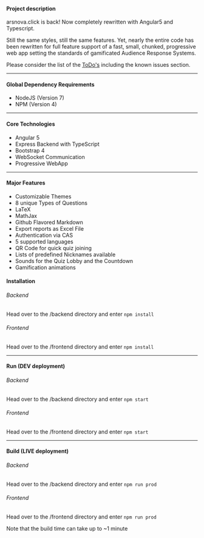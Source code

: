 #### Project description

arsnova.click is back! Now completely rewritten with Angular5 and Typescript.

Still the same styles, still the same features. Yet, nearly the entire code has been rewritten for full feature support of a fast, small, chunked, progressive web app setting the standards of gamificated Audience Response Systems.

Please consider the list of the [ToDo's](./TODOS.md) including the known issues section.

---
#### Global Dependency Requirements

- NodeJS (Version 7)
- NPM (Version 4)

---
#### Core Technologies

- Angular 5
- Express Backend with TypeScript
- Bootstrap 4
- WebSocket Communication
- Progressive WebApp

---
#### Major Features
- Customizable Themes
- 8 unique Types of Questions
- LaTeX
- MathJax
- Github Flavored Markdown
- Export reports as Excel File
- Authentication via CAS
- 5 supported languages
- QR Code for quick quiz joining
- Lists of predefined Nicknames available
- Sounds for the Quiz Lobby and the Countdown
- Gamification animations

#### Installation

###### Backend
Head over to the /backend directory and enter `npm install`

###### Frontend
Head over to the /frontend directory and enter `npm install`

---
#### Run (DEV deployment)

###### Backend
Head over to the /backend directory and enter `npm start`

###### Frontend
Head over to the /frontend directory and enter `npm start`

---
#### Build (LIVE deployment)

###### Backend
Head over to the /backend directory and enter `npm run prod`

###### Frontend
Head over to the /frontend directory and enter `npm run prod`

Note that the build time can take up to ~1 minute
